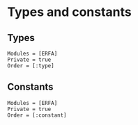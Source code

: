 # Types and constants

## Types

```@autodocs
Modules = [ERFA]
Private = true
Order = [:type]
```

## Constants

```@autodocs
Modules = [ERFA]
Private = true
Order = [:constant]
```
